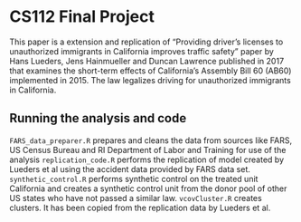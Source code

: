 # CS112 Final Project

This paper is a extension and replication of “Providing driver’s licenses to unauthorized immigrants in California improves traffic safety” paper by Hans Lueders, Jens Hainmueller and Duncan Lawrence published in 2017 that examines the short-term effects of California’s Assembly Bill 60 (AB60) implemented in 2015. The law legalizes driving for unauthorized immigrants in California.

## Running the analysis and code
`FARS_data_preparer.R` prepares and cleans the data from sources like FARS, US Census Bureau and RI Department of Labor and Training for use of the analysis
`replication_code.R` performs the replication of model created by Lueders et al using the accident data provided by FARS data set.
`synthetic_control.R` performs synthetic control on the treated unit California and creates a synthetic control unit from the donor pool of other US states who have not passed a similar law.
`vcovCluster.R` creates clusters. It has been copied from the replication data by Lueders et al.